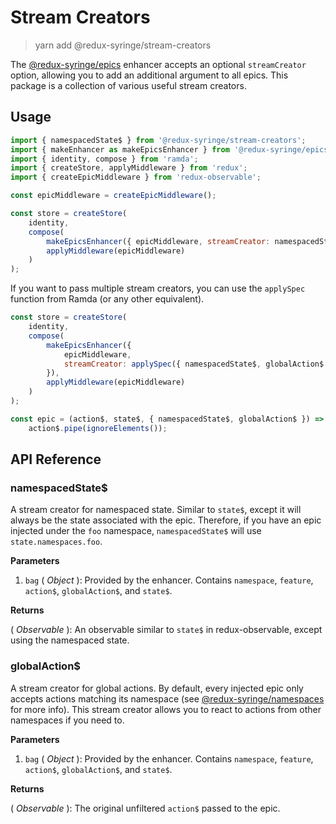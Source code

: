 # Stream Creators

> yarn add @redux-syringe/stream-creators

The [@redux-syringe/epics](/packages/epics) enhancer accepts an optional `streamCreator` option, allowing you to add an additional argument to all epics. This package is a collection of various useful stream creators.

## Usage

```js
import { namespacedState$ } from '@redux-syringe/stream-creators';
import { makeEnhancer as makeEpicsEnhancer } from '@redux-syringe/epics';
import { identity, compose } from 'ramda';
import { createStore, applyMiddleware } from 'redux';
import { createEpicMiddleware } from 'redux-observable';

const epicMiddleware = createEpicMiddleware();

const store = createStore(
	identity,
	compose(
		makeEpicsEnhancer({ epicMiddleware, streamCreator: namespacedState$ }),
		applyMiddleware(epicMiddleware)
	)
);
```

If you want to pass multiple stream creators, you can use the `applySpec` function from Ramda (or any other equivalent).

```js
const store = createStore(
	identity,
	compose(
		makeEpicsEnhancer({
			epicMiddleware,
			streamCreator: applySpec({ namespacedState$, globalAction$ }),
		}),
		applyMiddleware(epicMiddleware)
	)
);
```

```js
const epic = (action$, state$, { namespacedState$, globalAction$ }) =>
	action$.pipe(ignoreElements());
```

## API Reference

### namespacedState\$

A stream creator for namespaced state. Similar to `state$`, except it will always be the state associated with the epic. Therefore, if you have an epic injected under the `foo` namespace, `namespacedState$` will use `state.namespaces.foo`.

**Parameters**

1. `bag` ( _Object_ ): Provided by the enhancer. Contains `namespace`, `feature`, `action$`, `globalAction$`, and `state$`.

**Returns**

( _Observable_ ): An observable similar to `state$` in redux-observable, except using the namespaced state.

### globalAction\$

A stream creator for global actions. By default, every injected epic only accepts actions matching its namespace (see [@redux-syringe/namespaces](/packages/namespaces) for more info). This stream creator allows you to react to actions from other namespaces if you need to.

**Parameters**

1. `bag` ( _Object_ ): Provided by the enhancer. Contains `namespace`, `feature`, `action$`, `globalAction$`, and `state$`.

**Returns**

( _Observable_ ): The original unfiltered `action$` passed to the epic.
